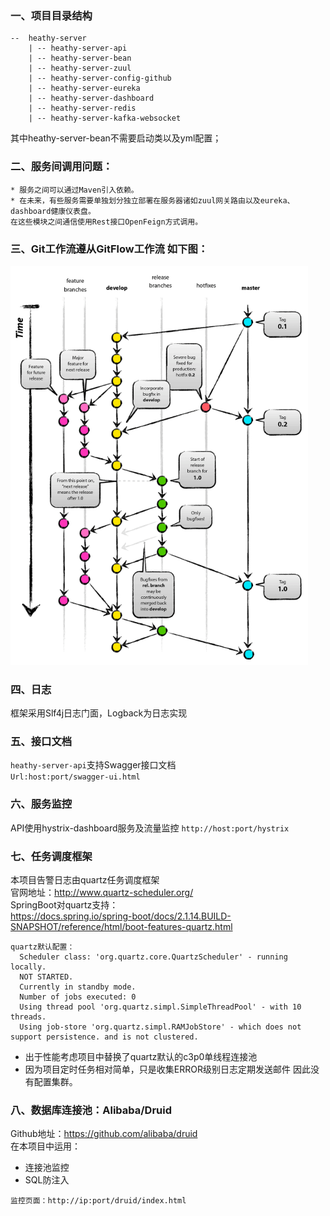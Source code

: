 ### 一、项目目录结构
    --  heathy-server  
        | -- heathy-server-api  
        | -- heathy-server-bean  
        | -- heathy-server-zuul  
        | -- heathy-server-config-github  
        | -- heathy-server-eureka  
        | -- heathy-server-dashboard  
        | -- heathy-server-redis  
        | -- heathy-server-kafka-websocket  
        
其中heathy-server-bean不需要启动类以及yml配置；  
  
### 二、服务间调用问题：
	* 服务之间可以通过Maven引入依赖。
	* 在未来，有些服务需要单独划分独立部署在服务器诸如zuul网关路由以及eureka、dashboard健康仪表盘。  
	在这些模块之间通信使用Rest接口OpenFeign方式调用。  
  
### 三、Git工作流遵从GitFlow工作流 如下图：
!['GitFlow工作流'](images/gitflow.png)

### 四、日志
框架采用Slf4j日志门面，Logback为日志实现

### 五、接口文档
```heathy-server-api```支持Swagger接口文档  
```Url:host:port/swagger-ui.html```

### 六、服务监控
API使用hystrix-dashboard服务及流量监控
```http://host:port/hystrix```

### 七、任务调度框架
本项目告警日志由quartz任务调度框架  
官网地址：http://www.quartz-scheduler.org/  
SpringBoot对quartz支持：  
https://docs.spring.io/spring-boot/docs/2.1.14.BUILD-SNAPSHOT/reference/html/boot-features-quartz.html
```
quartz默认配置：
  Scheduler class: 'org.quartz.core.QuartzScheduler' - running locally.
  NOT STARTED.
  Currently in standby mode.
  Number of jobs executed: 0
  Using thread pool 'org.quartz.simpl.SimpleThreadPool' - with 10 threads.
  Using job-store 'org.quartz.simpl.RAMJobStore' - which does not support persistence. and is not clustered.
``` 
- 出于性能考虑项目中替换了quartz默认的c3p0单线程连接池
- 因为项目定时任务相对简单，只是收集ERROR级别日志定期发送邮件
因此没有配置集群。  
  
### 八、数据库连接池：Alibaba/Druid
Github地址：https://github.com/alibaba/druid  
在本项目中运用：
-   连接池监控
-   SQL防注入
```
监控页面：http://ip:port/druid/index.html
```
